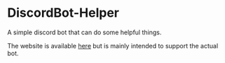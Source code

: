# DiscordBot-Helper
A simple discord bot that can do some helpful things.


The website is available [here](https://discordbot-helper.pages.dev/) but is mainly intended to support the actual bot.